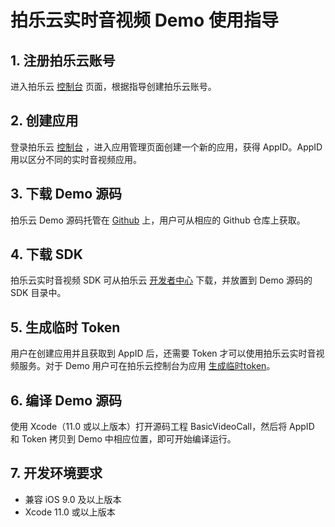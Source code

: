 # 拍乐云实时音视频 Demo 使用指导

## 1. 注册拍乐云账号
进入拍乐云 [控制台](https://console.pano.video/) 页面，根据指导创建拍乐云账号。

## 2. 创建应用
登录拍乐云 [控制台](https://console.pano.video/) ，进入应用管理页面创建一个新的应用，获得 AppID。AppID 用以区分不同的实时音视频应用。

## 3. 下载 Demo 源码
拍乐云 Demo 源码托管在 [Github](https://github.com/PanoVideo) 上，用户可从相应的 Github 仓库上获取。

## 4. 下载 SDK
拍乐云实时音视频 SDK 可从拍乐云 [开发者中心](https://developer.pano.video/download/) 下载，并放置到 Demo 源码的 SDK 目录中。

## 5. 生成临时 Token
用户在创建应用并且获取到 AppID 后，还需要 Token 才可以使用拍乐云实时音视频服务。对于 Demo 用户可在拍乐云控制台为应用 <a href="https://developer.pano.video/getting-started/firstapp/#14-%E7%94%9F%E6%88%90%E4%B8%B4%E6%97%B6token">生成临时token</a>。

## 6. 编译 Demo 源码
使用 Xcode（11.0 或以上版本）打开源码工程 BasicVideoCall，然后将 AppID 和 Token 拷贝到 Demo 中相应位置，即可开始编译运行。

## 7. 开发环境要求
- 兼容 iOS 9.0 及以上版本
- Xcode 11.0 或以上版本